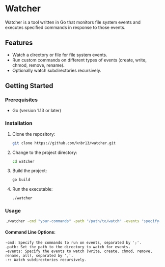 # Watcher

Watcher is a tool written in Go that monitors file system events and executes specified commands in response to those events.

## Features

- Watch a directory or file for file system events.
- Run custom commands on different types of events (create, write, chmod, remove, rename).
- Optionally watch subdirectories recursively.

## Getting Started

### Prerequisites

- Go (version 1.13 or later)

### Installation

1. Clone the repository:

    ```bash
    git clone https://github.com/knbr13/watcher.git
    ```

2. Change to the project directory:

    ```bash
    cd watcher
    ```

3. Build the project:

    ```bash
    go build
    ```

4. Run the executable:

    ```bash
    ./watcher
    ```

### Usage

```bash
./watcher -cmd "your-commands" -path "/path/to/watch" -events "specify-events" -r
```

#### Command Line Options:
    -cmd: Specify the commands to run on events, separated by ';'.
    -path: Set the path to the directory to watch for events.
    -events: Specify the events to watch (write, create, chmod, remove, rename, all), separated by ','.
    -r: Watch subdirectories recursively.
